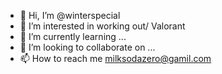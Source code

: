 - 👋 Hi, I’m @winterspecial
- 👀 I’m interested in working out/ Valorant
- 🌱 I’m currently learning ...
- 💞️ I’m looking to collaborate on ...
- 📫 How to reach me milksodazero@gamil.com

<!---
winterspecial/winterspecial is a ✨ special ✨ repository because its `README.md` (this file) appears on your GitHub profile.
You can click the Preview link to take a look at your changes.
--->
